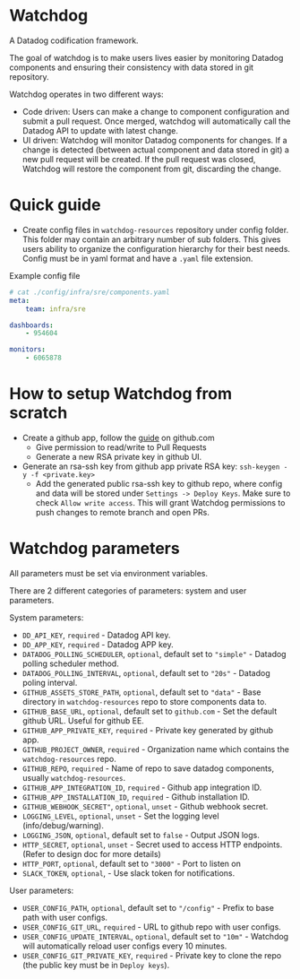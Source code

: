 Watchdog
========

A Datadog codification framework.

The goal of watchdog is to make users lives easier by monitoring Datadog components and ensuring their consistency with data stored in git repository.

Watchdog operates in two different ways:
  - Code driven: Users can make a change to component configuration and submit a pull request. Once merged, watchdog will automatically call the Datadog API to update with latest change.
  - UI driven: Watchdog will monitor Datadog components for changes. If a change is detected (between actual component and data stored in git) a new pull request will be created. If the pull request was closed, Watchdog will restore the component from git, discarding the change.


Quick guide
============

 - Create config files in `watchdog-resources` repository under config folder.
   This folder may contain an arbitrary number of sub folders. This gives users ability to organize the configuration hierarchy for their best needs. Config must be in yaml format and have a `.yaml` file extension.

Example config file

```yaml
# cat ./config/infra/sre/components.yaml
meta:
    team: infra/sre

dashboards:
    - 954604

monitors:
    - 6065878

```

How to setup Watchdog from scratch
==================================

- Create a github app, follow the [guide](https://developer.github.com/apps/building-your-first-github-app/) on github.com
  - Give permission to read/write to Pull Requests
  - Generate a new RSA private key in github UI.
- Generate an rsa-ssh key from github app private RSA key: `ssh-keygen -y -f <private.key>`
  - Add the generated public rsa-ssh key to github repo, where config and data will be stored
    under `Settings -> Deploy Keys`. Make sure to check `Allow write access`. This will grant Watchdog
    permissions to push changes to remote branch and open PRs.
    
Watchdog parameters
===================

All parameters must be set via environment variables.

There are 2 different categories of parameters: system and user parameters.

System parameters:
  - `DD_API_KEY`, `required` - Datadog API key.
  - `DD_APP_KEY`, `required` - Datadog APP key.
  - `DATADOG_POLLING_SCHEDULER`, `optional`, default set to `"simple"` - Datadog polling scheduler method.
  - `DATADOG_POLLING_INTERVAL`, `optional`, default set to `"20s"` - Datadog poling interval.
  - `GITHUB_ASSETS_STORE_PATH`, `optional`, default set to `"data"` - Base directory in `watchdog-resources` repo to store components data to.
  - `GITHUB_BASE_URL`, `optional`, default set to `github.com` - Set the default github URL. Useful for github EE.
  - `GITHUB_APP_PRIVATE_KEY`, `required` - Private key generated by github app.
  - `GITHUB_PROJECT_OWNER`, `required` - Organization name which contains the `watchdog-resources` repo.
  - `GITHUB_REPO`, `required` - Name of repo to save datadog components, usually `watchdog-resources`.
  - `GITHUB_APP_INTEGRATION_ID`, `required` - Github app integration ID.
  - `GITHUB_APP_INSTALLATION_ID`, `required` - Github installation ID.
  - `GITHUB_WEBHOOK_SECRET"`, `optional`, `unset` - Github webhook secret.
  - `LOGGING_LEVEL`, `optional`, `unset` - Set the logging level (info/debug/warning).
  - `LOGGING_JSON`, `optional`, default set to `false` - Output JSON logs.
  - `HTTP_SECRET`, `optional`, `unset` - Secret used to access HTTP endpoints. (Refer to design doc for more details)
  - `HTTP_PORT`, `optional`, default set to `"3000"` - Port to listen on
  - `SLACK_TOKEN`, `optional`, - Use slack token for notifications.
  
User parameters:
  - `USER_CONFIG_PATH`, `optional`, default set to `"/config"` - Prefix to base path with user configs.
  - `USER_CONFIG_GIT_URL`, `required` - URL to github repo with user configs.
  - `USER_CONFIG_UPDATE_INTERVAL`, `optional`, default set to `"10m"` - Watchdog will automatically reload user configs every 10 minutes.
  - `USER_CONFIG_GIT_PRIVATE_KEY`, `required` - Private key to clone the repo (the public key must be in `Deploy keys`).
